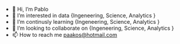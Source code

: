 - 👋 Hi, I’m Pablo
- 👀 I’m interested in data {Ingeneering, Science, Analytics }
- 🌱 I’m continusly learning {Ingeneering, Science, Analytics }
- 💞️ I’m looking to collaborate on {Ingeneering, Science, Analytics }
- 📫 How to reach me paakos@hotmail.com

<!---
paakos/paakos is a ✨ special ✨ repository because its `README.md` (this file) appears on your GitHub profile.
You can click the Preview link to take a look at your changes.
--->
